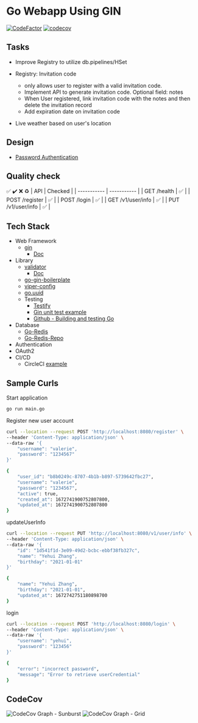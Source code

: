 # Go Webapp Using GIN

[![CodeFactor](https://www.codefactor.io/repository/github/yehuizhang/go-zyh-webserver/badge)](https://www.codefactor.io/repository/github/yehuizhang/go-zyh-webserver)
[![codecov](https://codecov.io/gh/yehuizhang/go-zyh-webserver/branch/main/graph/badge.svg?token=fQ74xxW1ez)](https://codecov.io/gh/yehuizhang/go-zyh-webserver)

## Tasks

- Improve Registry to utilize db.pipelines/HSet

- Registry: Invitation code
  - only allows user to register with a valid invitation code.
  - Implement API to generate invitation code. Optional field: notes
  - When User registered, link invitation code with the notes and then delete the invitation record
  - Add expiration date on invitation code
- Live weather based on user's location

## Design

- [Password Authentication](https://www.sohamkamani.com/golang/password-authentication-and-storage/)

## Quality check

:white_check_mark: :heavy_check_mark: :x: :recycle:
| API | Checked |
| ----------- | ----------- |
| GET /health | :white_check_mark: |
| POST /register | :white_check_mark: |
| POST /login | :white_check_mark: |
| GET /v1/user/info | :white_check_mark: |
| PUT /v1/user/info | :white_check_mark: |

## Tech Stack

- Web Framework
  - [gin](https://github.com/gin-gonic/gin)
    - [Doc](https://gin-gonic.com/)
- Library
  - [validator](https://github.com/go-playground/validator)
    - [Doc](https://pkg.go.dev/github.com/go-playground/validator/v10)
  - [go-gin-boilerplate](https://github.com/vsouza/go-gin-boilerplate)
  - [viper-config](https://github.com/spf13/viper)
  - [go.uuid](https://github.com/satori/go.uuid)
  - Testing
    - [Testify](https://github.com/stretchr/testify)
    - [Gin unit test example](https://github.com/yemiwebby/golang-company-api/blob/main/main_test.go)
    - [Github - Building and testing Go](https://docs.github.com/en/actions/automating-builds-and-tests/building-and-testing-go)
- Database
  - [Go-Redis](https://redis.uptrace.dev/)
  - [Go-Redis-Repo](https://github.com/go-redis/redis)
- Authentication
- OAuth2
- CI/CD
  - CircleCI [example](https://github.com/codecov/example-go/blob/main/.circleci/config.yml)

## Sample Curls

Start application

```sh
go run main.go
```

Register new user account

```sh
curl --location --request POST 'http://localhost:8080/register' \
--header 'Content-Type: application/json' \
--data-raw '{
    "username": "valerie",
    "password": "1234567"
}'

{
    "user_id": "b8b0249c-8707-4b1b-b897-5739642fbc27",
    "username": "valerie",
    "password": "1234567",
    "active": true,
    "created_at": 1672741900752807800,
    "updated_at": 1672741900752807800
}
```

updateUserInfo

```sh
curl --location --request PUT 'http://localhost:8080/v1/user/info' \
--header 'Content-Type: application/json' \
--data-raw '{
    "id": "1d541f1d-3e09-49d2-bcbc-ebbf38fb327c",
    "name": "Yehui Zhang",
    "birthday": "2021-01-01"
}'

{
    "name": "Yehui Zhang",
    "birthday": "2021-01-01",
    "updated_at": 1672742751180898700
}
```

login

```sh
curl --location --request POST 'http://localhost:8080/login' \
--header 'Content-Type: application/json' \
--data-raw '{
    "username": "yehui",
    "password": "123456"
}'

{
    "error": "incorrect password",
    "message": "Error to retrieve userCredential"
}
```

## CodeCov

![CodeCov Graph - Sunburst](https://codecov.io/gh/yehuizhang/go-zyh-webserver/branch/main/graphs/sunburst.svg?token=fQ74xxW1ez)
![CodeCov Graph - Grid](https://codecov.io/gh/yehuizhang/go-zyh-webserver/branch/main/graphs/tree.svg?token=fQ74xxW1ez)
